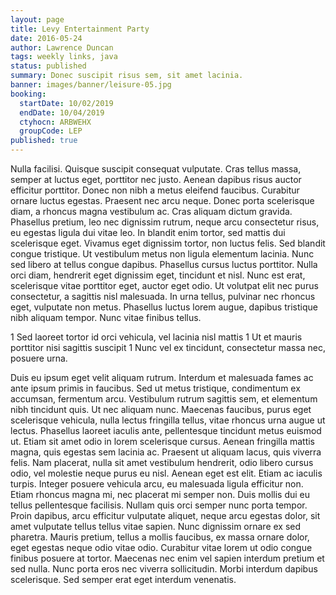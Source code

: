 ```yaml
---
layout: page
title: Levy Entertainment Party
date: 2016-05-24
author: Lawrence Duncan
tags: weekly links, java
status: published
summary: Donec suscipit risus sem, sit amet lacinia.
banner: images/banner/leisure-05.jpg
booking:
  startDate: 10/02/2019
  endDate: 10/04/2019
  ctyhocn: ARBWEHX
  groupCode: LEP
published: true
---
```

Nulla facilisi. Quisque suscipit consequat vulputate. Cras tellus massa, semper at luctus eget, porttitor nec justo. Aenean dapibus risus auctor efficitur porttitor. Donec non nibh a metus eleifend faucibus. Curabitur ornare luctus egestas. Praesent nec arcu neque. Donec porta scelerisque diam, a rhoncus magna vestibulum ac. Cras aliquam dictum gravida. Phasellus pretium, leo nec dignissim rutrum, neque arcu consectetur risus, eu egestas ligula dui vitae leo. In blandit enim tortor, sed mattis dui scelerisque eget. Vivamus eget dignissim tortor, non luctus felis. Sed blandit congue tristique. Ut vestibulum metus non ligula elementum lacinia.
Nunc sed libero at tellus congue dapibus. Phasellus cursus luctus porttitor. Nulla orci diam, hendrerit eget dignissim eget, tincidunt et nisl. Nunc est erat, scelerisque vitae porttitor eget, auctor eget odio. Ut volutpat elit nec purus consectetur, a sagittis nisl malesuada. In urna tellus, pulvinar nec rhoncus eget, vulputate non metus. Phasellus luctus lorem augue, dapibus tristique nibh aliquam tempor. Nunc vitae finibus tellus.

1 Sed laoreet tortor id orci vehicula, vel lacinia nisl mattis
1 Ut et mauris porttitor nisi sagittis suscipit
1 Nunc vel ex tincidunt, consectetur massa nec, posuere urna.

Duis eu ipsum eget velit aliquam rutrum. Interdum et malesuada fames ac ante ipsum primis in faucibus. Sed ut metus tristique, condimentum ex accumsan, fermentum arcu. Vestibulum rutrum sagittis sem, et elementum nibh tincidunt quis. Ut nec aliquam nunc. Maecenas faucibus, purus eget scelerisque vehicula, nulla lectus fringilla tellus, vitae rhoncus urna augue ut lectus. Phasellus laoreet iaculis ante, pellentesque tincidunt metus euismod ut. Etiam sit amet odio in lorem scelerisque cursus. Aenean fringilla mattis magna, quis egestas sem lacinia ac. Praesent ut aliquam lacus, quis viverra felis. Nam placerat, nulla sit amet vestibulum hendrerit, odio libero cursus odio, vel molestie neque purus eu nisl.
Aenean eget est elit. Etiam ac iaculis turpis. Integer posuere vehicula arcu, eu malesuada ligula efficitur non. Etiam rhoncus magna mi, nec placerat mi semper non. Duis mollis dui eu tellus pellentesque facilisis. Nullam quis orci semper nunc porta tempor. Proin dapibus, arcu efficitur vulputate aliquet, neque arcu egestas dolor, sit amet vulputate tellus tellus vitae sapien. Nunc dignissim ornare ex sed pharetra. Mauris pretium, tellus a mollis faucibus, ex massa ornare dolor, eget egestas neque odio vitae odio. Curabitur vitae lorem ut odio congue finibus posuere at tortor. Maecenas nec enim vel sapien interdum pretium et sed nulla. Nunc porta eros nec viverra sollicitudin. Morbi interdum dapibus scelerisque. Sed semper erat eget interdum venenatis.
